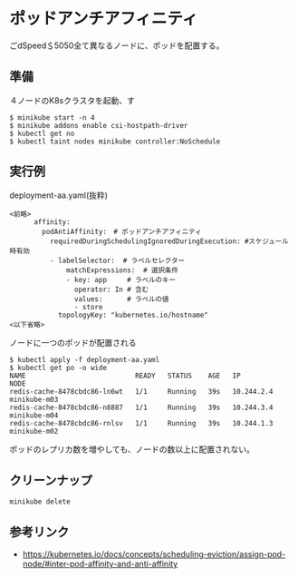 # ポッドアンチアフィニティ
ごdSpeed＄5050全て異なるノードに、ポッドを配置する。

## 準備
４ノードのK8sクラスタを起動、す
```console
$ minikube start -n 4
$ minikube addons enable csi-hostpath-driver
$ kubectl get no
$ kubectl taint nodes minikube controller:NoSchedule
```


## 実行例
deployment-aa.yaml(抜粋)
```
<前略>
      affinity:
        podAntiAffinity:　# ポッドアンチアフィニティ
          requiredDuringSchedulingIgnoredDuringExecution: #スケジュール時有効
          - labelSelector:  # ラベルセレクター
              matchExpressions:  # 選択条件
              - key: app     # ラベルのキー
                operator: In # 含む
                values:      # ラベルの値
                - store
            topologyKey: "kubernetes.io/hostname"
<以下省略>
```

ノードに一つのポッドが配置される
```console
$ kubectl apply -f deployment-aa.yaml 
$ kubectl get po -o wide
NAME                           READY   STATUS    AGE   IP           NODE
redis-cache-8478cbdc86-ln6wt   1/1     Running   39s   10.244.2.4   minikube-m03
redis-cache-8478cbdc86-n8887   1/1     Running   39s   10.244.3.4   minikube-m04
redis-cache-8478cbdc86-rnlsv   1/1     Running   39s   10.244.1.3   minikube-m02
```
ポッドのレプリカ数を増やしても、ノードの数以上に配置されない。


## クリーンナップ
```
minikube delete
```


## 参考リンク
- https://kubernetes.io/docs/concepts/scheduling-eviction/assign-pod-node/#inter-pod-affinity-and-anti-affinity